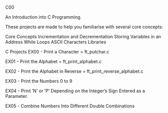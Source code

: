 C00

An Introduction into C Programming.


These projects are made to help you familiarise with several core concepts:

Core Concepts
Incrementation and Decrementation
Storing Variables in an Address
While Loops
ASCII Characters
Libraries


C Projects
EX00 - Print a Character      =     ft_putchar.c

EX01 - Print the Alphabet     =     ft_print_alphabet.c

EX02 - Print the Alphabet in Reverse              =     ft_print_reverse_alphabet.c

EX03 - Print the Numbers 0 to 9

EX04 - Print ’N’ or ’P’ Depending on the Integer’s Sign Entered as a Parameter.

EX05 - Combine Numbers Into Different Double Combinations
